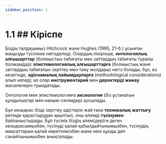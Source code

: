 ```yaml
---
sidebar_position: 1
---
```


# 1.1 ## Кіріспе

Біздің талдауымыз Hitchcock және Hughes (1995, 21-б.) ұсынған маңызды түсінікке негізделеді. Олардың пікірінше, **онтологиялық алғышарттар** (болмыстың табиғаты мен заттардың табиғаты туралы болжамдар) **эпистемологиялық алғышарттарға** (болмыстың және заттардың табиғатын зерттеу мен тану жолдары) негіз болады; бұл, өз кезегінде, **әдіснамалық пайымдауларға** (methodological considerations) алып келеді; ал олар **инструментарий** мен **деректерді жинау** мәселелерін туындатады.

Онтология мен эпистемологияға **аксиология** (біз ұстанатын құндылықтар мен наным-сенімдер) қосылады.

Бұл көзқарас бізді зерттеу әдістерін жай ғана **техникалық жаттығу** ретінде қарастырудан арылтып, оны әлемді **түсінумен** байланыстырады. Бұл түсінік біздің әлем(дер)ге деген көзқарасымызбен, түсінуді қалай қабылдайтынымызбен, түсінудің мақсаттарын қалай көретінімізбен және нені құнды деп санайтынымызбен анықталады.